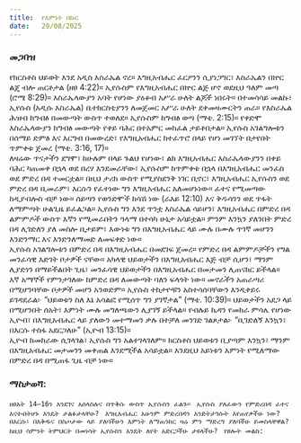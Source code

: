 ```yaml
---
title:  የእምነት በኩር
date:   20/08/2025
---
```


### መጋበዝ


የክርስቶስ ህይወት እንደ አዲስ እስራኤል ኖረ። እግዚአብሔር ፈርዖንን ሲያነጋግር፣ እስራኤልን በኵር ልጄ ብሎ ጠርቶታል (ዘፀ 4:22)። ኢየሱስም የእግዚአብሔር በኵር ልጅ ሆኖ ወደዚህ ዓለም መጣ (ሮሜ 8:29)።   እስራኤላውያን አባት የሆነው ያዕቆብ አሥራ ሁለት ልጆች ነበሩት። በተመሳሳይ መልኩ፣ ኢየሱስ (አዲሱ እስራኤል) ቤተክርስቲያንን ለመጀመር አሥራ ሁለት ደቀመዛሙርትን ጠራ። የእስራኤል ሕዝብ ከግብፅ በመውጣት ውስጥ ተወለደ። ኢየሱስም ከግብፅ ወጣ (ማቴ. 2:15)። የቀድሞ እስራኤላውያን ከግብፅ መውጣት የቀይ ባሕር በተአምር መከፈል ታይቶበታል። ኢየሱስ አገልግሎቱን በሰማይ ድምፅ እና እርግብ በመውረድ፣ የእግዚአብሔር ከተፈጥሮ በላይ የሆነ መገኘት በታየበት ጥምቀቱ ጀመረ (ማቴ. 3:16, 17)።  
ለዛሬው ጥናታችን ደግሞ፣ ከሁሉም በላይ ጉልህ የሆነው፣ ልክ እግዚአብሔር እስራኤላውያንን በቀይ ባሕር ካጠመቀ በኋላ ወደ በረሃ እንደመራቸው፣ ኢየሱስም ከጥምቀቱ በኋላ በእግዚአብሔር መንፈስ ወደ ምድረ በዳ ተመርቷል።   በዚህ ታሪክ ውስጥ የሚያስደንቅ ነገር ቢኖር፣ እግዚአብሔር ኢየሱስን ወደ ምድረ በዳ ቢመራም፣ እርሱን የፈተነው ግን እግዚአብሔር አለመሆኑነው። ፈተና የሚመጣው ከዲያብሎስ ብቻ ነው። ሰይጣን የወንድሞች ከሳሽ ነው (ራእይ 12:10) እና ቅዱሳንን ወደ ጥፋት ለማምጣት ሁልጊዜ ይፈልጋል። ኢየሱስ ግን እንደ ጥንቷ እስራኤል ሳይሆን፣ እግዚአብሔር በምድረ በዳ ልምምዶች ውስጥ እኛን የሚመራበትን ዓላማ በተሳካ ሁኔታ አሳይቷል። ምንም እንኳን ያለንበት ምድረ በዳ ሊገድለን ያለ መስሎ ቢታይም፣ እውነቱ ግን በእግዚአብሔር ላይ ሙሉ በሙሉ ጥገኛ መሆንን እንድንማር እና እንድንለማመድ ለመፍቀድ ነው።  
ኢየሱስ አገልግሎቱን በምድረ በዳ በእግዚአብሔር በመደገፍ ጀመረ። የምድረ በዳ ልምምዶቻችን የግል መንፈሳዊ እድገት ቦታዎች ናቸው። አካላዊ ህይወታችን በእግዚአብሔር እጅ ብቻ ሲሆን፣ ማንም ሊያድነን በማይችልበት ጊዜ፣ መንፈሳዊ ህይወታችን በእግዚአብሔር በመታመን ሊጠናከር ይችላል።  
እኛ አማኞች የምንታገለው ከምድረ በዳ ለመውጣት ባለን ፍላጎት ነው። መኖራችን አጠራጣሪ በሚሆንባቸው ቦታዎች መሆን አንወድም። ኢየሱስ ተከታዮቹን አስተሳሰባቸውን እንዲቀይሩ ይገዳደራል፦ “ህይወቱን ስለ እኔ አሳልፎ የሚሰጥ ግን ያገኛታል” (ማቴ. 10:39)። ህይወታችን አደጋ ላይ በሚሆንበት ሰአት፣ እምነት ሙሉ መግለጫውን ሊያገኝ ይችላል። የብሉይ ኪዳን የመከራ ምሳሌ የሆነው ኢዮብ፣ በእግዚአብሔር ላይ ያለውን መተማመን ቃሉ በተቻለ መንገድ ገልጾታል፦ “ቢገድለኝ እንኳን፣ በእርሱ ተስፋ አደርጋለሁ” (ኢዮብ 13:15)።  
ኢዮብ ከመከራው ሲገላገል፣ ኢየሱስ ግን አልተገላገለም። ክርስቶስ ህይወቱን ቢያጣም እንኳን፣ ማንም በእግዚአብሔር መታመንን መቀጠል እንደሚችል አሳይቷል። እንደዚህ አይነቱን እምነት የሚለማው በምድረ በዳ በሚጠፋ ጊዜ ብቻ ነው።


### ማስታወሻ:

`ዘፀአት 14–16ን እንደገና አሰላስሉና በጥቅሱ ውስጥ ኢየሱስን ፈልጉ።
`
`ኢየሱስ ያለፈውን የምድረበዳ ፈተና እናተብትሆኑ እንዴት ታልፉታላቸሁ?
`
`እግዚአብሔር አሁንም ምድረበዳን እንድትታገሱት እየጠየቃችሁ ነው? በእርሱ፣ በእቅዱና በስጦታው ላይ ያለባችሁን እምነት ለማጠንከር ዛሬ ምን ማድረግ ያለባችሁ ይመስላቸዋል?
`
`ከዚህ ሳምንት ትምህርት በመነሳት ኢየሱስን እንዴት ለየት አድርጋችሁ ታዩላችሁ?
`
`የፀሎት መልስ:
`

